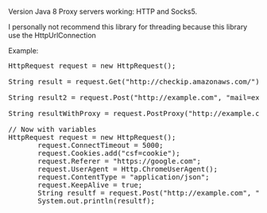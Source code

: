 Version Java 8
Proxy servers working: HTTP and Socks5.

I personally not recommend this library for threading because this library use the HttpUrlConnection

Example:
<pre>
HttpRequest request = new HttpRequest();

String result = request.Get("http://checkip.amazonaws.com/").toString();

String result2 = request.Post("http://example.com", "mail=example@gmail.com&password=pass");

String resultWithProxy = request.PostProxy("http://example.com", "mail=example@gmail.com&password=pass", "179.0.0.0:8080", Proxy.Type.HTTP);

// Now with variables
HttpRequest request = new HttpRequest();
       request.ConnectTimeout = 5000;
       request.Cookies.add("csf=cookie");
       request.Referer = "https://google.com";
       request.UserAgent = Http.ChromeUserAgent();
       request.ContentType = "application/json";
       request.KeepAlive = true;
       String resultf = request.Post("http://example.com", "mail=example@gmail.com&password=pass").toString();
       System.out.println(resultf);
</pre>
